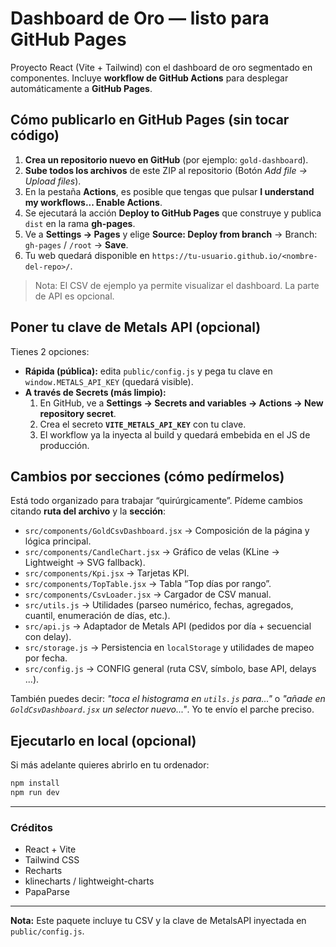 # Dashboard de Oro — listo para GitHub Pages

Proyecto React (Vite + Tailwind) con el dashboard de oro segmentado en componentes.
Incluye **workflow de GitHub Actions** para desplegar automáticamente a **GitHub Pages**.

## Cómo publicarlo en GitHub Pages (sin tocar código)

1. **Crea un repositorio nuevo en GitHub** (por ejemplo: `gold-dashboard`).  
2. **Sube todos los archivos** de este ZIP al repositorio (Botón *Add file → Upload files*).
3. En la pestaña **Actions**, es posible que tengas que pulsar **I understand my workflows... Enable Actions**.
4. Se ejecutará la acción **Deploy to GitHub Pages** que construye y publica `dist` en la rama **gh-pages**.
5. Ve a **Settings → Pages** y elige **Source: Deploy from branch** → Branch: `gh-pages` / `/root` → **Save**.
6. Tu web quedará disponible en `https://tu-usuario.github.io/<nombre-del-repo>/`.

> Nota: El CSV de ejemplo ya permite visualizar el dashboard. La parte de API es opcional.

## Poner tu clave de Metals API (opcional)
Tienes 2 opciones:

- **Rápida (pública):** edita `public/config.js` y pega tu clave en `window.METALS_API_KEY` (quedará visible).
- **A través de Secrets (más limpio):**
  1. En GitHub, ve a **Settings → Secrets and variables → Actions → New repository secret**.
  2. Crea el secreto **`VITE_METALS_API_KEY`** con tu clave.
  3. El workflow ya la inyecta al build y quedará embebida en el JS de producción.

## Cambios por secciones (cómo pedírmelos)
Está todo organizado para trabajar “quirúrgicamente”. Pídeme cambios citando **ruta del archivo** y la **sección**:
- `src/components/GoldCsvDashboard.jsx` → Composición de la página y lógica principal.
- `src/components/CandleChart.jsx` → Gráfico de velas (KLine → Lightweight → SVG fallback).
- `src/components/Kpi.jsx` → Tarjetas KPI.
- `src/components/TopTable.jsx` → Tabla “Top días por rango”.
- `src/components/CsvLoader.jsx` → Cargador de CSV manual.
- `src/utils.js` → Utilidades (parseo numérico, fechas, agregados, cuantil, enumeración de días, etc.).
- `src/api.js` → Adaptador de Metals API (pedidos por día + secuencial con delay).
- `src/storage.js` → Persistencia en `localStorage` y utilidades de mapeo por fecha.
- `src/config.js` → CONFIG general (ruta CSV, símbolo, base API, delays ...).

También puedes decir: *"toca el histograma en `utils.js` para..."* o
*"añade en `GoldCsvDashboard.jsx` un selector nuevo..."*. Yo te envío el parche preciso.

## Ejecutarlo en local (opcional)
Si más adelante quieres abrirlo en tu ordenador:
```bash
npm install
npm run dev
```

---

### Créditos
- React + Vite
- Tailwind CSS
- Recharts
- klinecharts / lightweight-charts
- PapaParse


---
**Nota:** Este paquete incluye tu CSV y la clave de MetalsAPI inyectada en `public/config.js`.
